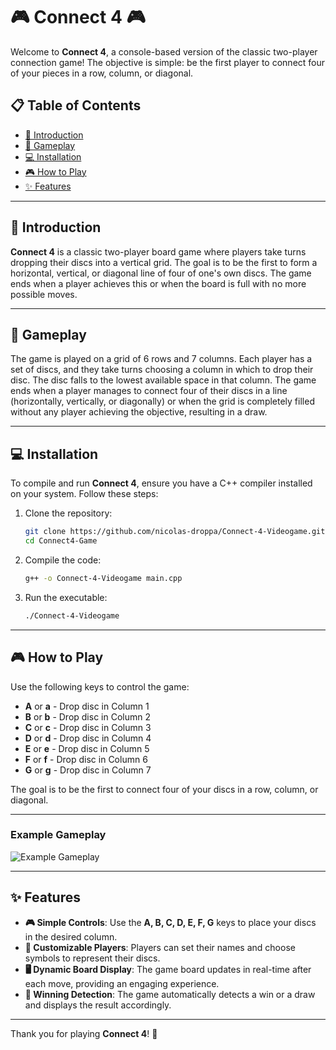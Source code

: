 # 🎮 Connect 4 🎮

Welcome to **Connect 4**, a console-based version of the classic two-player connection game! The objective is simple: be the first player to connect four of your pieces in a row, column, or diagonal.

## 📋 Table of Contents

- [📝 Introduction](#introduction)
- [🎲 Gameplay](#gameplay)
- [💻 Installation](#installation)
- [🎮 How to Play](#how-to-play)
- [✨ Features](#features)

---

## 📝 Introduction

**Connect 4** is a classic two-player board game where players take turns dropping their discs into a vertical grid. The goal is to be the first to form a horizontal, vertical, or diagonal line of four of one's own discs. The game ends when a player achieves this or when the board is full with no more possible moves.

---

## 🎲 Gameplay

The game is played on a grid of 6 rows and 7 columns. Each player has a set of discs, and they take turns choosing a column in which to drop their disc. The disc falls to the lowest available space in that column. The game ends when a player manages to connect four of their discs in a line (horizontally, vertically, or diagonally) or when the grid is completely filled without any player achieving the objective, resulting in a draw.

---

## 💻 Installation

To compile and run **Connect 4**, ensure you have a C++ compiler installed on your system. Follow these steps:

1. Clone the repository:
    ```sh
    git clone https://github.com/nicolas-droppa/Connect-4-Videogame.git
    cd Connect4-Game
    ```

2. Compile the code:
    ```sh
    g++ -o Connect-4-Videogame main.cpp
    ```

3. Run the executable:
    ```sh
    ./Connect-4-Videogame
    ```

---

## 🎮 How to Play

Use the following keys to control the game:

- **A** or **a** - Drop disc in Column 1
- **B** or **b** - Drop disc in Column 2
- **C** or **c** - Drop disc in Column 3
- **D** or **d** - Drop disc in Column 4
- **E** or **e** - Drop disc in Column 5
- **F** or **f** - Drop disc in Column 6
- **G** or **g** - Drop disc in Column 7

The goal is to be the first to connect four of your discs in a row, column, or diagonal.

---

### Example Gameplay

![Example Gameplay](https://github.com/user-attachments/assets/example_connect4_gameplay.png)

---

## ✨ Features

- **🎮 Simple Controls**: Use the **A, B, C, D, E, F, G** keys to place your discs in the desired column.
- **🎨 Customizable Players**: Players can set their names and choose symbols to represent their discs.
- **🖥️ Dynamic Board Display**: The game board updates in real-time after each move, providing an engaging experience.
- **🔀 Winning Detection**: The game automatically detects a win or a draw and displays the result accordingly.

---

Thank you for playing **Connect 4**! 🌟
